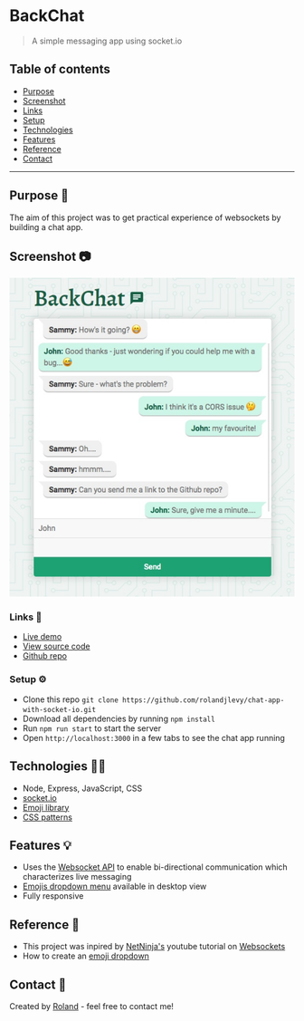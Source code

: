 # BackChat

>  A simple messaging app using socket.io

## Table of contents
* [Purpose](#purpose-)
* [Screenshot](#screenshot-)
* [Links](#links-)
* [Setup](#setup-)
* [Technologies](#technologies-)
* [Features](#features-)
* [Reference](#reference-)
* [Contact](#contact-)

---

## Purpose 🎯
The aim of this project was to get practical experience of websockets by building a chat app.

## Screenshot 📷
![BackChat](./public/images/backchat.jpg)

### Links 🔗
- [Live demo](https://chat-app-with-socket-io.rolandjlevy.repl.co/)
- [View source code](https://replit.com/@RolandJLevy/chat-app-with-socket-io)
- [Github repo](https://github.com/rolandjlevy/chat-app-with-socket-io)

### Setup ⚙️
- Clone this repo `git clone https://github.com/rolandjlevy/chat-app-with-socket-io.git`
- Download all dependencies by running `npm install`
- Run `npm run start` to start the server
- Open `http://localhost:3000` in a few tabs to see the chat app running

## Technologies 👨‍💻
* Node, Express, JavaScript, CSS
* [socket.io](https://socket.io)
* [Emoji library](https://github.com/theraot/emoji)
* [CSS patterns](http://www.heropatterns.com)

## Features 💡
* Uses the [Websocket API](https://developer.mozilla.org/en-US/docs/Web/API/WebSockets_API) to enable bi-directional communication which characterizes live messaging
* [Emojis dropdown menu](https://github.com/theraot/emoji) available in desktop view
* Fully responsive

## Reference 📙
- This project was inpired by [NetNinja's](https://www.youtube.com/channel/UCW5YeuERMmlnqo4oq8vwUpg) youtube tutorial on [Websockets](https://www.youtube.com/watch?v=vQjiN8Qgs3c)
- How to create an [emoji dropdown](https://stackoverflow.com/questions/39871916/is-it-possible-to-generate-all-the-emojis-and-append-to-the-select-dropdown)

## Contact 📧
Created by [Roland](https://rolandlevy.co.uk) - feel free to contact me!